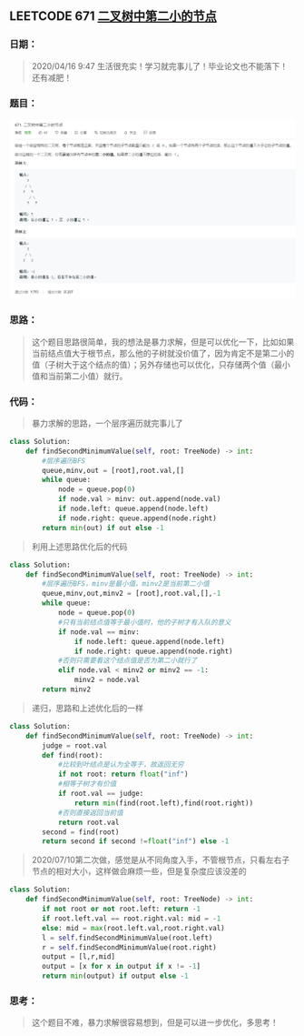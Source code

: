 ## LEETCODE 671 [二叉树中第二小的节点](https://leetcode-cn.com/problems/second-minimum-node-in-a-binary-tree/)

### 日期：

> 2020/04/16 9:47 生活很充实！学习就完事儿了！毕业论文也不能落下！还有减肥！

### 题目：

![text](https://github.com/zjuzhfbloodz/LeetCode/blob/master/questions/0671.png?raw=true)

### 思路：

> 这个题目思路很简单，我的想法是暴力求解，但是可以优化一下，比如如果当前结点值大于根节点，那么他的子树就没价值了，因为肯定不是第二小的值（子树大于这个结点的值）；另外存储也可以优化，只存储两个值（最小值和当前第二小值）就行。
### 代码：

> 暴力求解的思路，一个层序遍历就完事儿了
>

```python
class Solution:
    def findSecondMinimumValue(self, root: TreeNode) -> int:
        #层序遍历BFS
        queue,minv,out = [root],root.val,[]
        while queue:
            node = queue.pop(0)
            if node.val > minv: out.append(node.val)
            if node.left: queue.append(node.left)
            if node.right: queue.append(node.right)
        return min(out) if out else -1
```
>  利用上述思路优化后的代码
```python
class Solution:
    def findSecondMinimumValue(self, root: TreeNode) -> int:
        #层序遍历BFS，minv是最小值，minv2是当前第二小值
        queue,minv,out,minv2 = [root],root.val,[],-1
        while queue:
            node = queue.pop(0)
            #只有当前结点值等于最小值时，他的子树才有入队的意义
            if node.val == minv: 
                if node.left: queue.append(node.left)
                if node.right: queue.append(node.right)
            #否则只需要看这个结点值是否为第二小就行了
            elif node.val < minv2 or minv2 == -1:
                minv2 = node.val
        return minv2
```
> 递归，思路和上述优化后的一样
```python
class Solution:
    def findSecondMinimumValue(self, root: TreeNode) -> int:
        judge = root.val
        def find(root):
        	#比较到叶结点是认为全等于，故返回无穷
            if not root: return float("inf")
            #相等子树才有价值
            if root.val == judge:
                return min(find(root.left),find(root.right))
            #否则直接返回当前值
            return root.val
        second = find(root)
        return second if second !=float("inf") else -1
```
>2020/07/10第二次做，感觉是从不同角度入手，不管根节点，只看左右子节点的相对大小，这样做会麻烦一些，但是复杂度应该没差的
```python
class Solution:
    def findSecondMinimumValue(self, root: TreeNode) -> int:
        if not root or not root.left: return -1
        if root.left.val == root.right.val: mid = -1
        else: mid = max(root.left.val,root.right.val)
        l = self.findSecondMinimumValue(root.left)
        r = self.findSecondMinimumValue(root.right)
        output = [l,r,mid]
        output = [x for x in output if x != -1]
        return min(output) if output else -1
```
### 思考：

> 这个题目不难，暴力求解很容易想到，但是可以进一步优化，多思考！

